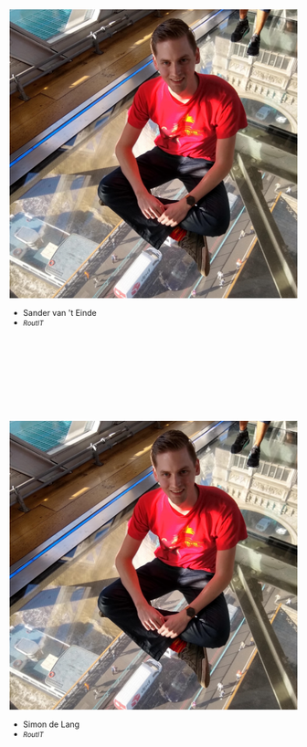 <div class="flex">
    <div class="col">
      <img class="img-responsive-50 img-circle" src="/img/sander.jpg">
      <ul class="no-list">
        <li>Sander van 't Einde</li>
        <li><small><em>RoutIT</em></small></li>
      </ul>
    </div>
    <div class="col">
      <img class="img-responsive-50 img-circle" style="margin-top: 150px" src="/img/simon.jpg">
      <ul class="no-list">
        <li>Simon de Lang</li>
        <li><small><em>RoutIT</em></small></li>
      </ul>
    </div>
</div>